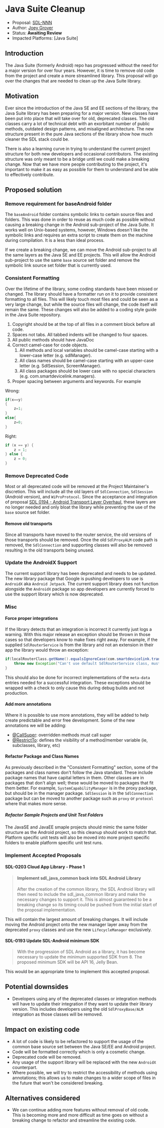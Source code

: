 # Java Suite Cleanup

* Proposal: [SDL-NNN](NNN-java-suite-cleanup.md)
* Author: [Joey Grover](https://github.com/joeygrover)
* Status: **Awaiting Review**
* Impacted Platforms: [Java Suite]

## Introduction
The Java Suite (formerly Android) repo has progressed without the need for a major version for over four years. However, it is time to remove old code from the project and create a more streamlined library. This proposal will go over the changes that are needed to clean up the Java Suite library.

## Motivation
Ever since the introduction of the Java SE and EE sections of the library, the Java Suite library has been preparing for a major version. New classes have been put into place that will take over for old, deprecated classes. The old classes carry a lot of technical debt with an exorbitant number of public methods, outdated design patterns, and misaligned architecture. The new structure present in the pure Java sections of the library show how much cleaner the SDL stack could be.

There is also a learning curve in trying to understand the current project structure for both new developers and occasional contributors. The existing structure was only meant to be a bridge until we could make a breaking change. Now that we have more people contributing to the project, it's important to make it as easy as possible for them to understand and be able to effectively contribute.

## Proposed solution

### Remove requirement for baseAndroid folder
The `baseAndroid` folder contains symbolic links to certain source files and folders. This was done in order to reuse as much code as possible without causing a breaking change in the Android sub-project of the Java Suite. It works well on Unix-based systems, however, Windows doesn't like the symbolic links and requires an extra script to create them on the machine during compilation. It is a less than ideal process.

If we create a breaking change, we can move the Android sub-project to all the same layers as the Java SE and EE projects. This will allow the Android sub-project to use the same `base` source set folder and remove the symbolic link source set folder that is currently used.

### Consistent Formatting
Over the lifetime of the library, some coding standards have been missed or changed. The library should have a formatter run on it to provide consistent formatting to all files. This will likely touch most files and could be seen as a very large change, but while the source files will change, the code itself will remain the same. These changes will also be added to a coding style guide in the Java Suite repository.

1. Copyright should be at the top of all files in a comment block before all code.
2. Spaces not tabs. All tabbed indents will be changed to four spaces.
3. All public methods should have JavaDoc 
4. Correct camel-case for code objects. 
    1. All methods and local variables should be camel-case starting with a lower-case letter (e.g. sdlManager).
    2. All class names should be camel-case starting with an upper-case letter (e.g. SdlSession, ScreenManager).
    3. All class packages should be lower case with no special characters (e.g. com.smartdevicelink.managers).
5. Proper spacing between arguments and keywords. For example

Wrong:
```java
if(x==y)
{
    z=1;
}
else{
    z=0;
}
``` 

Right:
```java
if (x == y) {
    z = 1;
} else {
    z = 0;
}
``` 

### Remove Deprecated Code
Most or all deprecated code will be removed at the Project Maintainer's discretion. This will include all the old layers of `SdlConnection`, `SdlSession` (Android version), and `WiProProtocol`. Since the acceptance and integration of proposal [SDL 0194 - Android Transport Layer Overhaul](https://github.com/smartdevicelink/sdl_evolution/blob/master/proposals/0194-android-transport-overhaul.md), these layers are no longer needed and only bloat the library while preventing the use of the `base` source set folder.

#### Remove old transports
Since all transports have moved to the router service, the old versions of those transports should be removed. Once the old `SdlProxyALM` code path is removed, the `SdlConnection` and supporting classes will also be removed resulting in the old transports being unused.

### Update the AndroidX Support
The current support library has been deprecated and needs to be updated. The new library package that Google is pushing developers to use is `AndroidX` aka `Android Jetpack`. The current support library does not function alongside the `AndroidX` package so app developers are currently forced to use the support library which is now deprecated.

### Misc

#### Force proper integrations
If the library detects that an integration is incorrect it currently just logs a warning. With this major release an exception should be thrown in those cases so that developers know to make fixes right away. For example, if the supplied `SdlRouterService` is from the library and not an extension in their app the library would throw an exception:

```java
if(localRouterClass.getName().equalsIgnoreCase(com.smartdevicelink.transport.SdlRouterService.class.getName())){
    throw new Exception("Can't use default SdlRouterService class, must be extended in your project");
}
```

This should also be done for incorrect implementations of the `meta-data` entries needed for a successful integration. These exceptions should be wrapped with a check to only cause this during debug builds and not production.

#### Add more annotations
Where it is possible to use more annotations, they will be added to help create predictable and error free development. Some of the new annotations we will be adding:

- [@CallSuper](https://developer.android.com/studio/write/annotations#call-super): overridden methods must call super
- [@RestrictTo](https://developer.android.com/studio/write/annotations#restrict): defines the visibility of a method/member variable (ie, subclasses, library, etc)

#### Refactor Package and Class Names

As previously described in the "Consistent Formatting" section, some of the packages and class names don't follow the Java standard. These include package names that have capital letters in them. Other classes are in packages that don't align well; these would be moved to packages that fit them better. For example, `SystemCapabilityManager` is in the proxy package, but should be in the manager package. `SdlSession` is in the `SdlConnection` package but can be moved to another package such as `proxy` or `protocol` where that makes more sense. 

##### Refactor Sample Projects and Unit Test Folders

The JavaSE and JavaEE smaple projects should mimic the same folder structure as the Android project, so this cleanup should work to match that. Platform specific unit tests will also be moved into more project specific folders to enable platform specific unit test runs. 

### Implement Accepted Proposals

#### SDL-0203 Cloud App Library - Phase 1 
> #### Implement sdl\_java\_common back into SDL Android Library
>
>After the creation of the common library, the SDL Android library will then need to include the sdl\_java\_common library and make the necessary changes to support it. This is almost guaranteed to be a breaking change so its timing could be pushed from the initial start of the proposal implementation.

This will contain the largest amount of breaking changes. It will include moving the Android project onto the new manager layer away from the deprecated `proxy` classes and use the new `LifecycleManager` exclusively.

#### SDL-0193 Update SDL-Android minimum SDK
>With the progression of SDL Android as a library, it has become necessary to update the minimum supported SDK from 8. The proposed minimum SDK will be API 16, Jelly Bean.

This would be an appropriate time to implement this accepted proposal. 

## Potential downsides
- Developers using any of the deprecated classes or integration methods will have to update their integration if they want to update their library version. This includes developers using the old `SdlProxyBase/ALM` integration as those classes will be removed.

## Impact on existing code
- A lot of code is likely to be refactored to support the usage of the common base source set between the Java SE/EE and Android project. 
- Code will be formatted correctly which is only a cosmetic change.
- Deprecated code will be removed.
- Any usage of the support library will be replaced with the new `AndroidX` counterpart.
- Where possible, we will try to restrict the accessibility of methods using annotations; this allows us to make changes to a wider scope of files in the future that won't be considered breaking.

## Alternatives considered
- We can continue adding more features without removal of old code. This is becoming more and more difficult as time goes on without a breaking change to refactor and streamline the existing code.
